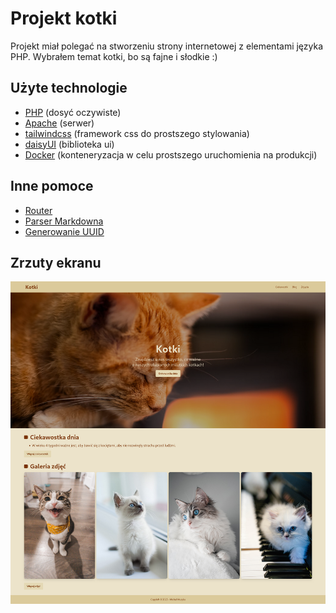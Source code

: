 # Projekt kotki

Projekt miał polegać na stworzeniu strony internetowej z elementami języka PHP. Wybrałem temat kotki, bo są fajne i słodkie :)

## Użyte technologie

-   [PHP](https://www.php.net/) (dosyć oczywiste)
-   [Apache](https://httpd.apache.org/) (serwer)
-   [tailwindcss](https://tailwindcss.com/) (framework css do prostszego stylowania)
-   [daisyUI](https://daisyui.com/) (biblioteka ui)
-   [Docker](https://www.docker.com/) (konteneryzacja w celu prostszego uruchomienia na produkcji)

## Inne pomoce

-   [Router](https://github.com/phprouter/main)
-   [Parser Markdowna](https://github.com/erusev/parsedown)
-   [Generowanie UUID](https://www.uuidgenerator.net/dev-corner/php)

## Zrzuty ekranu

![Landing page](https://raw.githubusercontent.com/Szkolne-projekty/JJKotkiPhp/refs/heads/main/assets/landing.png)
